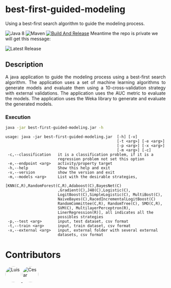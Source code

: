 # best-first-guided-modeling

Using a best-first search algorithm to guide the modeling process.

![Java 8](https://img.shields.io/badge/Java-8-blue.svg)
![Maven](https://img.shields.io/badge/Maven-3.8.8-blue.svg)
[![Build And Release](https://github.com/cicese-biocom/best-first-guided-modeling/actions/workflows/maven_release.yml/badge.svg)](https://github.com/cicese-biocom/best-first-guided-modeling/actions/workflows/maven_release.yml)
Meantime the repo is private we will get this message:

![Latest Release](https://img.shields.io/github/v/release/cicese-biocom/best-first-guided-modeling?label=latest&style=flat-square)





## Description
<div style="text-align: justify;">
A java application to guide the modeling process using a best-first search algorithm. The application uses a set of machine learning algorithms to generate models and evaluate them using a 10-cross-validation strategy with external validations. The application uses the AUC metric to evaluate the models. The application uses the Weka library to generate and evaluate the generated models.
</div>

### Execution

```bash
java -jar best-first-guided-modeling.jar -h
```
```
usage: java -jar best-first-guided-modeling.jar  [-h] [-v]
                                                 [-t <arg>] [-e <arg>] 
                                                 [-p <arg>] [-x <arg>]
                                                 [-m <arg>] [-c] 
 -c,--classification   it is a classification problem, if it is a
                       regression problem not set this option
 -e,--endpoint <arg>   activity/property target
 -h,--help             Show this help and exit
 -v,--version          show the version and exit
 -m,--models <arg>     List with the desirable strategies,
                       [KNN(C,R),RandomForest(C,R),Adaboost(C),BayesNet(C)
                       ,Gradient(C),J48(C),Logistic(C),
                       LogitBoost(C),SimpleLogistic(C), MultiBost(C),
                       NaiveBayes(C),RacedIncrementalLogitBoost(C)
                       RandomCommittee(C,R), RandomTree(C), SMO(C,R),
                       SVM(C), MultilayerPerceptron(R),
                       LinerRegression(R)], all indicates all the
                       possibles strategies
 -p,--test <arg>       input, test dataset, csv format
 -t,--train <arg>      input, train dataset, csv format
 -x,--external <arg>   input, external folder with several external
                       datasets, csv format
```

# Contributors
<a href="https://github.com/lgarciaag89">
    <img src="https://github.com/lgarciaag89.png" width="50" style="border-radius: 50%;" alt="Luis" />
</a>
<a href="https://github.com/cicese-biocom">
    <img src="https://github.com/cicese-biocom.png" width="50" style="border-radius: 50%;" alt="Cesar" />
</a>
